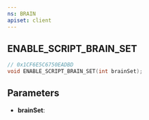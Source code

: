 ```yaml
---
ns: BRAIN
apiset: client
---
```

## ENABLE_SCRIPT_BRAIN_SET

```c
// 0x1CF6E5C6750EADBD
void ENABLE_SCRIPT_BRAIN_SET(int brainSet);
```


## Parameters
* **brainSet**:



